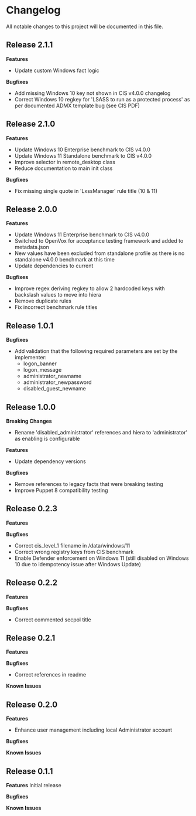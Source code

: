 # Changelog

All notable changes to this project will be documented in this file.

## Release 2.1.1

**Features**
- Update custom Windows fact logic

**Bugfixes**
- Add missing Windows 10 key not shown in CIS v4.0.0 changelog
- Correct Windows 10 regkey for 'LSASS to run as a protected process' as per documented ADMX template bug (see CIS PDF)


## Release 2.1.0

**Features**
- Update Windows 10 Enterprise benchmark to CIS v4.0.0
- Update Windows 11 Standalone benchmark to CIS v4.0.0
- Improve selector in remote_desktop class
- Reduce documentation to main init class

**Bugfixes**
- Fix missing single quote in 'LxssManager' rule title (10 & 11)


## Release 2.0.0

**Features**
- Update Windows 11 Enterprise benchmark to CIS v4.0.0
- Switched to OpenVox for acceptance testing framework and added to metadata.json
- New values have been excluded from standalone profile as there is no standalone v4.0.0 benchmark at this time
- Update dependencies to current

**Bugfixes**
- Improve regex deriving regkey to allow 2 hardcoded keys with backslash values to move into hiera
- Remove duplicate rules
- Fix incorrect benchmark rule titles


## Release 1.0.1

**Bugfixes**
- Add validation that the following required parameters are set by the implementer:
  - logon_banner
  - logon_message
  - administrator_newname
  - administrator_newpassword
  - disabled_guest_newname


## Release 1.0.0

**Breaking Changes**
- Rename 'disabled_administrator' references and hiera to 'administrator' as enabling is configurable

**Features**
- Update dependency versions

**Bugfixes**
- Remove references to legacy facts that were breaking testing
- Improve Puppet 8 compatibility testing


## Release 0.2.3

**Features**

**Bugfixes**
- Correct cis_level_1 filename in /data/windows/11
- Correct wrong registry keys from CIS benchmark
- Enable Defender enforcement on Windows 11 (still disabled on Windows 10 due to idempotency issue after Windows Update)


## Release 0.2.2

**Features**

**Bugfixes**
- Correct commented secpol title


## Release 0.2.1

**Features**

**Bugfixes**
- Correct references in readme

**Known Issues**


## Release 0.2.0

**Features**
- Enhance user management including local Administrator account

**Bugfixes**

**Known Issues**


## Release 0.1.1

**Features**
Initial release

**Bugfixes**

**Known Issues**
